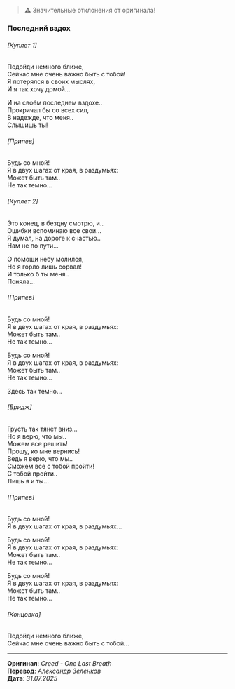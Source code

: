 > ⚠️ Значительные отклонения от оригинала!

### Последний вздох

###### [Куплет 1]

Подойди немного ближе, \
Сейчас мне очень важно быть с тобой! \
Я потерялся в своих мыслях, \
И я так хочу домой...

И на своём последнем вздохе.. \
Прокричал бы со всех сил, \
В надежде, что меня.. \
Слышишь ты!

###### [Припев]

Будь со мной! \
Я в двух шагах от края, в раздумьях: \
Может быть там.. \
Не так темно...

###### [Куплет 2]

Это конец, в бездну смотрю, и.. \
Ошибки вспоминаю все свои... \
Я думал, на дороге к счастью.. \
Нам не по пути...

О помощи небу молился, \
Но я горло лишь сорвал! \
И только б ты меня.. \
Поняла...

###### [Припев]

Будь со мной! \
Я в двух шагах от края, в раздумьях: \
Может быть там.. \
Не так темно...

Будь со мной! \
Я в двух шагах от края, в раздумьях: \
Может быть там.. \
Не так темно...

Здесь так темно...

###### [Бридж]

Грусть так тянет вниз... \
Но я верю, что мы.. \
Можем все решить! \
Прошу, ко мне вернись! \
Ведь я верю, что мы.. \
Сможем все с тобой пройти! \
С тобой пройти.. \
Лишь я и ты...

###### [Припев]

Будь со мной! \
Я в двух шагах от края, в раздумьях...

Будь со мной! \
Я в двух шагах от края, в раздумьях: \
Может быть там.. \
Не так темно...

Будь со мной! \
Я в двух шагах от края, в раздумьях: \
Может быть там.. \
Не так темно...

###### [Концовка]

Подойди немного ближе, \
Сейчас мне очень важно быть с тобой...

---

**Оригинал**: _Creed - One Last Breath_ \
**Перевод**: _Александр Зеленков_ \
**Дата**: _31.07.2025_
